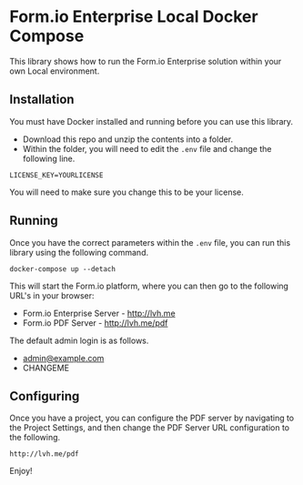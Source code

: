 # Form.io Enterprise Local Docker Compose
This library shows how to run the Form.io Enterprise solution within your own Local environment.

## Installation
You must have Docker installed and running before you can use this library.

 - Download this repo and unzip the contents into a folder.
 - Within the folder, you will need to edit the ```.env``` file and change the following line.

```
LICENSE_KEY=YOURLICENSE
```

You will need to make sure you change this to be your license.

## Running
Once you have the correct parameters within the ```.env``` file, you can run this library using the following command.

```
docker-compose up --detach
```

This will start the Form.io platform, where you can then go to the following URL's in your browser:

 - Form.io Enterprise Server - http://lvh.me
 - Form.io PDF Server - http://lvh.me/pdf

The default admin login is as follows.
 - admin@example.com
 - CHANGEME

## Configuring
Once you have a project, you can configure the PDF server by navigating to the Project Settings, and then change the PDF Server URL configuration to the following.

```
http://lvh.me/pdf
```

Enjoy!


